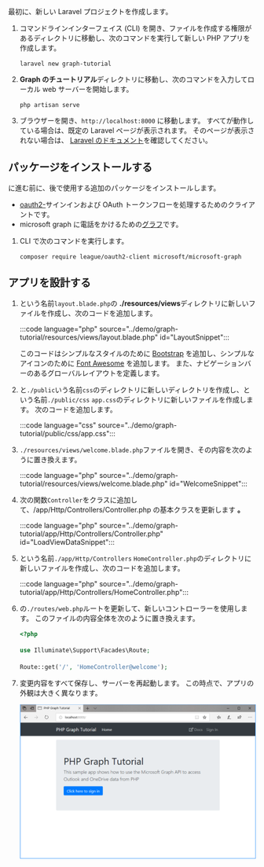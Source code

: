 <!-- markdownlint-disable MD002 MD041 -->

最初に、新しい Laravel プロジェクトを作成します。

1. コマンドラインインターフェイス (CLI) を開き、ファイルを作成する権限があるディレクトリに移動し、次のコマンドを実行して新しい PHP アプリを作成します。

    ```Shell
    laravel new graph-tutorial
    ```

1. **Graph のチュートリアル**ディレクトリに移動し、次のコマンドを入力してローカル web サーバーを開始します。

    ```Shell
    php artisan serve
    ```

1. ブラウザーを開き、`http://localhost:8000` に移動します。 すべてが動作している場合は、既定の Laravel ページが表示されます。 そのページが表示されない場合は、 [Laravel のドキュメント](https://laravel.com/docs/7.x)を確認してください。

## <a name="install-packages"></a>パッケージをインストールする

に進む前に、後で使用する追加のパッケージをインストールします。

- [oauth2-](https://github.com/thephpleague/oauth2-client)サインインおよび OAuth トークンフローを処理するためのクライアントです。
- microsoft graph に電話をかけるための[グラフ](https://github.com/microsoftgraph/msgraph-sdk-php)です。

1. CLI で次のコマンドを実行します。

    ```Shell
    composer require league/oauth2-client microsoft/microsoft-graph
    ```

## <a name="design-the-app"></a>アプリを設計する

1. という名前`layout.blade.php`の **./resources/views**ディレクトリに新しいファイルを作成し、次のコードを追加します。

    :::code language="php" source="../demo/graph-tutorial/resources/views/layout.blade.php" id="LayoutSnippet":::

    このコードはシンプルなスタイルのために [Bootstrap](http://getbootstrap.com/) を追加し、シンプルなアイコンのために [Font Awesome](https://fontawesome.com/) を追加します。 また、ナビゲーションバーのあるグローバルレイアウトを定義します。

1. と`./public`いう名前`css`のディレクトリに新しいディレクトリを作成し、という名前`./public/css` `app.css`のディレクトリに新しいファイルを作成します。 次のコードを追加します。

    :::code language="css" source="../demo/graph-tutorial/public/css/app.css":::

1. `./resources/views/welcome.blade.php`ファイルを開き、その内容を次のように置き換えます。

    :::code language="php" source="../demo/graph-tutorial/resources/views/welcome.blade.php" id="WelcomeSnippet":::

1. 次の関数`Controller`をクラスに追加して、/app/Http/Controllers/Controller.php の基本クラスを更新します **。**

    :::code language="php" source="../demo/graph-tutorial/app/Http/Controllers/Controller.php" id="LoadViewDataSnippet":::

1. という名前`./app/Http/Controllers` `HomeController.php`のディレクトリに新しいファイルを作成し、次のコードを追加します。

    :::code language="php" source="../demo/graph-tutorial/app/Http/Controllers/HomeController.php":::

1. の`./routes/web.php`ルートを更新して、新しいコントローラーを使用します。 このファイルの内容全体を次のように置き換えます。

    ```php
    <?php

    use Illuminate\Support\Facades\Route;

    Route::get('/', 'HomeController@welcome');
    ```

1. 変更内容をすべて保存し、サーバーを再起動します。 この時点で、アプリの外観は大きく異なります。

    ![デザインが変更されたホーム ページのスクリーンショット](./images/create-app-01.png)
